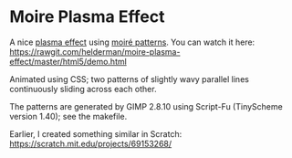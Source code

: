 # Moire Plasma Effect

A nice [plasma effect](https://en.wikipedia.org/wiki/Plasma_effect)
using [moiré patterns](https://en.wikipedia.org/wiki/Moir%C3%A9_pattern).
You can watch it here:
https://rawgit.com/helderman/moire-plasma-effect/master/html5/demo.html

Animated using CSS;
two patterns of slightly wavy parallel lines
continuously sliding across each other.

The patterns are generated by GIMP 2.8.10
using Script-Fu (TinyScheme version 1.40);
see the makefile.

Earlier, I created something similar in Scratch:
https://scratch.mit.edu/projects/69153268/
